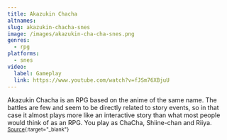 ```yaml
---
title: Akazukin Chacha
altnames:
slug: akazukin-chacha-snes
image: /images/akazukin-cha-cha-snes.png
genres:
  - rpg
platforms:
  - snes
video:
  label: Gameplay
  link: https://www.youtube.com/watch?v=fJSm76XBjuU
---
```


Akazukin Chacha is an RPG based on the anime of the same name. The battles are few and seem to be directly related to story events, so in that case it almost plays more like an interactive story than what most people would think of as an RPG. You play as ChaCha, Shiine-chan and Riiya. <sup>[Source](https://www.romhacking.net/games/250/){:target="_blank"}</sup>
